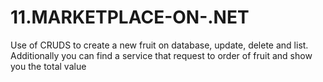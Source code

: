 # 11.MARKETPLACE-ON-.NET
Use of CRUDS to create a new fruit on database, update, delete and list. Additionally you can find a service that request to order of fruit and show you the total value
